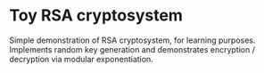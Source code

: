 # Toy RSA cryptosystem
Simple demonstration of RSA cryptosystem, for learning purposes.
Implements random key generation and demonstrates encryption / decryption via modular exponentiation.
